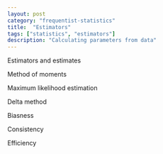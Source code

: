 ```yaml
---
layout: post
category: "frequentist-statistics"
title:  "Estimators"
tags: ["statistics", "estimators"]
description: "Calculating parameters from data"
---
```


Estimators and estimates

Method of moments

Maximum likelihood estimation

Delta method

Biasness

Consistency

Efficiency
